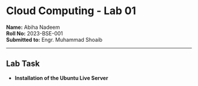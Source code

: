 
# Cloud Computing - Lab 01

**Name:** Abiha Nadeem  
**Roll No:** 2023-BSE-001  
**Submitted to:** Engr. Muhammad Shoaib  

---

## Lab Task

- **Installation of the Ubuntu Live Server**

